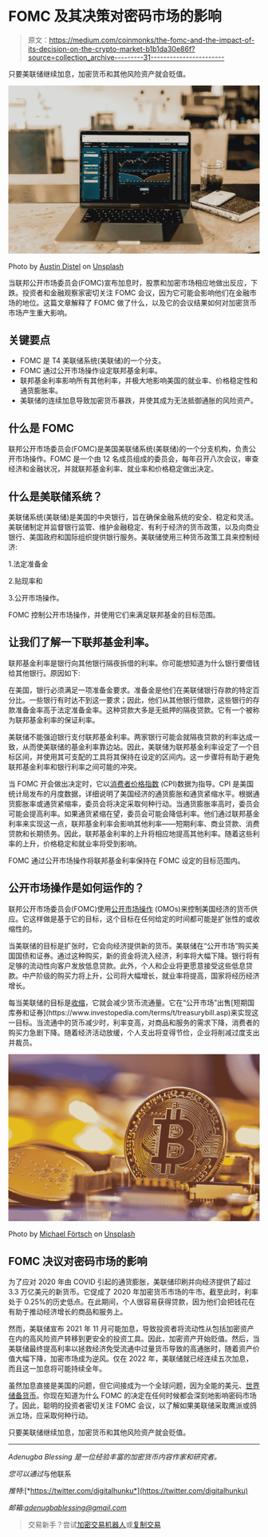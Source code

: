 # FOMC 及其决策对密码市场的影响

> 原文：<https://medium.com/coinmonks/the-fomc-and-the-impact-of-its-decision-on-the-crypto-market-b1b1da30e86f?source=collection_archive---------31----------------------->

只要美联储继续加息，加密货币和其他风险资产就会贬值。

![](img/7f0063c4d77d2d89d6536f24bbb5792a.png)

Photo by [Austin Distel](https://unsplash.com/@austindistel?utm_source=medium&utm_medium=referral) on [Unsplash](https://unsplash.com?utm_source=medium&utm_medium=referral)

当联邦公开市场委员会(FOMC)宣布加息时，股票和加密市场相应地做出反应，下跌。投资者和金融观察家密切关注 FOMC 会议，因为它可能会影响他们在金融市场的地位。这篇文章解释了 FOMC 做了什么，以及它的会议结果如何对加密货币市场产生重大影响。

## **关键要点**

*   FOMC 是 T4 美联储系统(美联储)的一个分支。
*   FOMC 通过公开市场操作设定联邦基金利率。
*   联邦基金利率影响所有其他利率，并极大地影响美国的就业率、价格稳定性和通货膨胀率。
*   美联储的连续加息导致加密货币暴跌，并使其成为无法抵御通胀的风险资产。

## **什么是 FOMC**

联邦公开市场委员会(FOMC)是美国美联储系统(美联储)的一个分支机构，负责公开市场操作。FOMC 是一个由 12 名成员组成的委员会，每年召开八次会议，审查经济和金融状况，并就联邦基金利率、就业率和价格稳定做出决定。

## **什么是美联储系统？**

美联储系统(美联储)是美国的中央银行，旨在确保金融系统的安全、稳定和灵活。美联储制定并监督银行监管、维护金融稳定、有利于经济的货币政策，以及向商业银行、美国政府和国际组织提供银行服务。美联储使用三种货币政策工具来控制经济:

1.法定准备金

2.贴现率和

3.公开市场操作。

FOMC 控制公开市场操作，并使用它们来满足联邦基金的目标范围。

## 让我们了解一下联邦基金利率。

联邦基金利率是银行向其他银行隔夜拆借的利率。你可能想知道为什么银行要借钱给其他银行。原因如下:

在美国，银行必须满足一项准备金要求。准备金是他们在美联储银行存款的特定百分比。一些银行有时达不到这一要求；因此，他们从其他银行借款，这些银行的存款准备金率高于法定准备金率。这种贷款大多是无抵押的隔夜贷款。它有一个被称为联邦基金利率的保证利率。

美联储不能强迫银行支付联邦基金利率。两家银行可能会就隔夜贷款的利率达成一致，从而使美联储的基金利率靠边站。因此，美联储为联邦基金利率设定了一个目标区间，并使用其可支配的工具将其保持在设定的区间内。这一步骤将有助于避免联邦基金利率和银行利率之间可能的冲突。

当 FOMC 开会做出决定时，它以[消费者价格指数](https://www.investopedia.com/terms/c/consumerpriceindex.asp) (CPI)数据为指导。CPI 是美国统计局发布的月度数据，详细说明了美国经济的通货膨胀和通货紧缩水平。根据通货膨胀率或通货紧缩率，委员会将决定采取何种行动。当通货膨胀率高时，委员会可能会提高利率。如果通货紧缩在望，委员会可能会降低利率。他们通过联邦基金利率来实现这一点，联邦基金利率会影响其他利率——短期利率、商业贷款、消费贷款和长期债务。因此，联邦基金利率的上升将相应地提高其他利率。随着这些利率的上升，价格稳定和就业率将受到影响。

FOMC 通过公开市场操作将联邦基金利率保持在 FOMC 设定的目标范围内。

## **公开市场操作是如何运作的？**

联邦公开市场委员会(FOMC)使用[公开市场操作](https://www.federalreserve.gov/monetarypolicy/openmarket.htm#:~:text=Open%20market%20operations%20(OMOs)%2D%2D,Open%20Market%20Committee%20(FOMC).) (OMOs)来控制美国经济的货币供应。它这样做是基于它的目标，这个目标在任何给定的时间都可能是扩张性的或收缩性的。

当美联储的目标是扩张时，它会向经济提供新的货币。美联储在“公开市场”购买美国国债和证券。通过这种购买，新的资金将流入经济，利率将大幅下降。银行将有足够的流动性向客户发放低息贷款。此外，个人和企业将更愿意接受这些低息贷款。中产阶级的购买力将上升，公司将大幅增长，就业率将提高，国家将经历经济增长。

每当美联储的目标是[收缩](https://www.investopedia.com/terms/o/openmarketoperations.asp#:~:text=Open%20market%20operations%20are%20used%20by%20the%20Federal%20Reserve%20to,purchasing%2C%20usually%2C%20Treasury%20securities.)，它就会减少货币流通量。它在“公开市场”出售[短期国库券和证券](https://www.investopedia.com/terms/t/treasurybill.asp)来实现这一目标。当流通中的货币减少时，利率变高，对商品和服务的需求下降，消费者的购买力急剧下降。随着经济活动放缓，个人支出将变得节俭，企业将削减过度支出并裁员。

![](img/ee9542d4ad0792a42c5c96b93e36da0d.png)

Photo by [Michael Förtsch](https://unsplash.com/@michael_f?utm_source=medium&utm_medium=referral) on [Unsplash](https://unsplash.com?utm_source=medium&utm_medium=referral)

## **FOMC 决议对密码市场的影响**

为了应对 2020 年由 COVID 引起的通货膨胀，美联储印刷并向经济提供了超过 3.3 万亿美元的新货币。它促成了 2020 年加密货币市场的牛市。截至此时，利率处于 0.25%的历史低点。在此期间，个人很容易获得贷款，因为他们会把钱花在有助于推动经济增长的商品和服务上。

然而，美联储宣布 2021 年 11 月可能加息，导致投资者将流动性从包括加密资产在内的高风险资产转移到更安全的投资工具。因此，加密资产开始贬值。然后，当美联储最终提高利率以拯救经济免受流通中过量货币导致的高通胀时，随着资产价值大幅下降，加密市场成为逆风。仅在 2022 年，美联储就已经连续五次加息，而且这一加息将可能持续全年。

虽然加息直接是美国的问题，但它间接成为一个全球问题，因为全能的美元、[世界储备货币](https://www.investopedia.com/articles/forex-currencies/092316/how-us-dollar-became-worlds-reserve-currency.asp)。你现在知道为什么 FOMC 的决定在任何时候都会深刻地影响密码市场了。因此，聪明的投资者密切关注 FOMC 会议，以了解如果美联储采取鹰派或鸽派立场，应采取何种行动。

只要美联储继续加息，加密货币和其他风险资产就会贬值。

****************************************************************************

*Adenugba Blessing 是一位经验丰富的加密货币内容作家和研究者。*

*您可以通过*与他联系

*推特:*[*https://twitter.com/digitalhunku*](https://twitter.com/digitalhunku)

*邮箱:adenugbablessing@gmail.com*

> 交易新手？尝试[加密交易机器人](/coinmonks/crypto-trading-bot-c2ffce8acb2a)或[复制交易](/coinmonks/top-10-crypto-copy-trading-platforms-for-beginners-d0c37c7d698c)